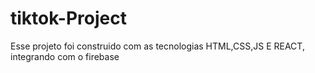 # tiktok-Project
Esse projeto foi construido com as tecnologias HTML,CSS,JS E REACT, integrando com o firebase 
